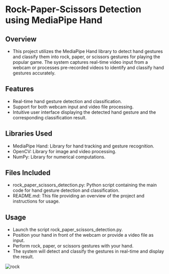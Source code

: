 # Rock-Paper-Scissors Detection using MediaPipe Hand

## Overview
- This project utilizes the MediaPipe Hand library to detect hand gestures and classify them into rock, paper, or scissors gestures for playing the popular game. The system captures real-time video input from a webcam or processes pre-recorded videos to identify and classify hand gestures accurately.

## Features
- Real-time hand gesture detection and classification.
- Support for both webcam input and video file processing.
- Intuitive user interface displaying the detected hand gesture and the corresponding classification result.

## Libraries Used
- MediaPipe Hand: Library for hand tracking and gesture recognition.
- OpenCV: Library for image and video processing.
- NumPy: Library for numerical computations.

## Files Included
- rock_paper_scissors_detection.py: Python script containing the main code for hand gesture detection and classification.
- README.md: This file providing an overview of the project and instructions for usage.

## Usage
- Launch the script rock_paper_scissors_detection.py.
- Position your hand in front of the webcam or provide a video file as input.
- Perform rock, paper, or scissors gestures with your hand.
- The system will detect and classify the gestures in real-time and display the result.

![rock](https://github.com/inayatph/Rock-Paper-Scissor-Using-Mediapipe/assets/164138014/d3ed5990-c049-42b8-806b-e82351d6e3b6)

